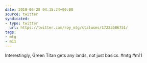 ```yaml
---
date: 2010-06-28 04:15:24+00:00
source: twitter
syndicated:
- type: twitter
  url: https://twitter.com/roy_mtg/statuses/17225586751/
tags:
- mtg
- m11
---
```


Interestingly, Green Titan gets any lands, not just basics. #mtg #m11